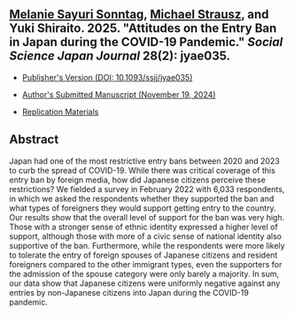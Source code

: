 ## [Melanie Sayuri Sonntag](https://melaniedominguez.com/), [Michael Strausz](https://www.michaelstrausz.com/), and Yuki Shiraito. 2025. "Attitudes on the Entry Ban in Japan during the COVID-19 Pandemic." _Social Science Japan Journal_ 28(2): jyae035.

- [Publisher's Version (DOI: 10.1093/ssjj/jyae035)](https://doi.org/10.1093/ssjj/jyae035)

- [Author's Submitted Manuscript (November 19, 2024)](../files/covid19note.pdf)

- [Replication Materials](https://doi.org/10.7910/DVN/IATHHU)

## Abstract
Japan had one of the most restrictive entry bans between 2020 and 2023 to curb the spread of COVID-19.
While there was critical coverage of this entry ban by foreign media, how did Japanese citizens perceive these restrictions?
We fielded a survey in February 2022 with 6,033 respondents, in which we asked the respondents whether they supported the ban and what types of foreigners they would support getting entry to the country.
Our results show that the overall level of support for the ban was very high.
Those with a stronger sense of ethnic identity expressed a higher level of support, although those with more of a civic sense of national identity also supportive of the ban.
Furthermore, while the respondents were more likely to tolerate the entry of foreign spouses of Japanese citizens and resident foreigners compared to the other immigrant types, even the supporters for the admission of the spouse category were only barely a majority.
In sum, our data show that Japanese citizens were uniformly negative against any entries by non-Japanese citizens into Japan during the COVID-19 pandemic.
